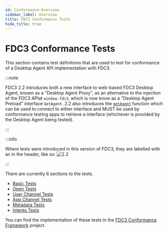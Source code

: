 ```yaml
---
id: Conformance-Overview
sidebar_label: Overview
title: FDC3 Conformance Tests
hide_title: true
---
```


# FDC3 Conformance Tests

This section contains test definitions that are used to test for conformance of a Desktop Agent API implementation with FDC3.

:::note

FDC3 2.2 introduces both a new interface to web-based FDC3 Desktop Agent, known as a "Desktop Agent Proxy", as an alternative to the injection of the FDC3 APIat `window.fdc3`, which is now know as a "Desktop Agent Preload" interface `GetAgent`. 2.2 also introduces the [`getAgent`](../ref/GetAgent) function which can be used to connect to either interface and MUST be used by conformance testing apps to retrieve a interface (whichever is provided by the Desktop Agent being tested).

:::

:::info

Where tests were introduced in this version of FDC3, they are labelled with an in the header, like so: ![2.2](https://img.shields.io/badge/FDC3-2.2-purple)

:::

There are currently 6 sections to the tests.  

- [Basic Tests](Basic-Tests.md)
- [Open Tests](Open-Tests.md)
- [User Channel Tests](User-Channel-Tests.md)
- [App Channel Tests](App-Channel-Tests.md)
- [Metadata Tests](Metadata-Tests.md)
- [Intents Tests](Intents-Tests.md)

You can find the implementation of these tests in the [FDC3 Conformance Framework](https://github.com/finos/FDC3-conformance-framework) project.
